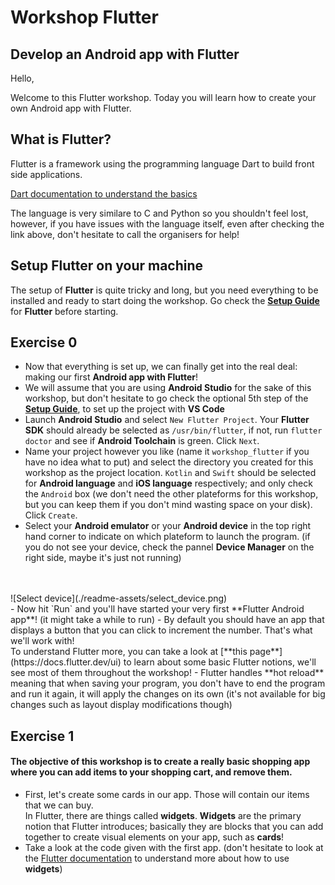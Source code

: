 # Workshop Flutter

## Develop an Android app with Flutter

Hello,

Welcome to this Flutter workshop. Today you will learn how to create your own Android app with Flutter.

## What is Flutter?

Flutter is a framework using the programming language Dart to build front side applications.

[Dart documentation to understand the basics](https://dart.dev/language)

The language is very similare to C and Python so you shouldn't feel lost, however, if you have issues with the language itself, even after checking the link above, don't hesitate to call the organisers for help!

## Setup Flutter on your machine

The setup of **Flutter** is quite tricky and long, but you need everything to be installed and ready to start doing the workshop. Go check the **[Setup Guide](./Setup.md)** for **Flutter** before starting.

## Exercise 0

- Now that everything is set up, we can finally get into the real deal: making our first **Android app with Flutter**!
- We will assume that you are using **Android Studio** for the sake of this workshop, but don't hesitate to go check the optional 5th step of the **[Setup Guide](./Setup.md)**, to set up the project with **VS Code**
- Launch **Android Studio** and select `New Flutter Project`. Your **Flutter SDK** should already be selected as `/usr/bin/flutter`, if not, run `flutter doctor` and see if **Android Toolchain** is green. Click `Next`.
- Name your project however you like (name it `workshop_flutter` if you have no idea what to put) and select the directory you created for this workshop as the project location. `Kotlin` and `Swift` should be selected for **Android language** and **iOS language** respectively; and only check the `Android` box (we don't need the other plateforms for this workshop, but you can keep them if you don't mind wasting space on your disk). Click `Create`.
- Select your **Android emulator** or your **Android device** in the top right hand corner to indicate on which plateform to launch the program. (if you do not see your device, check the pannel **Device Manager** on the right side, maybe it's just not running)
<br/>
<br/>
![Select device](./readme-assets/select_device.png)
<br/>
- Now hit `Run` and you'll have started your very first **Flutter Android app**! (it might take a while to run)
- By default you should have an app that displays a button that you can click to increment the number. That's what we'll work with!<br/>
To understand Flutter more, you can take a look at [**this page**](https://docs.flutter.dev/ui) to learn about some basic Flutter notions, we'll see most of them throughout the workshop!
- Flutter handles **hot reload** meaning that when saving your program, you don't have to end the program and run it again, it will apply the changes on its own (it's not available for big changes such as layout display modifications though)

## Exercise 1

#### The objective of this workshop is to create a really basic shopping app where you can add items to your shopping cart, and remove them.

- First, let's create some cards in our app. Those will contain our items that we can buy.<br/>
In Flutter, there are things called **widgets**. **Widgets** are the primary notion that Flutter introduces; basically they are blocks that you can add together to create visual elements on your app, such as **cards**!
- Take a look at the code given with the first app. (don't hesitate to look at the [Flutter documentation](https://docs.flutter.dev/ui/widgets) to understand more about how to use **widgets**)
